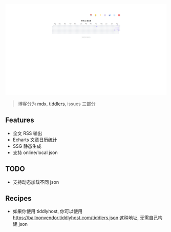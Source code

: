 ![next-mdx](./public/next-mdx.png)

> 博客分为 [mdx](https://github.com/oeyoews/nextjs-mdx-blog-content), [tiddlers](https://github.com/oeyoews/neotw-tiddlers), issues 三部分

## Features

- 全文 RSS 输出
- Echarts 文章日历统计
- SSG 静态生成
- 支持 online/local json

## TODO

- 支持动态加载不同 json

## Recipes

- 如果你使用 tiddlyhost, 你可以使用 https://balloonvendor.tiddlyhost.com/tiddlers.json 这种地址, 无需自己构建 json
